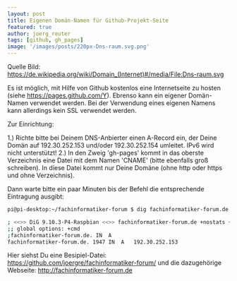 ```yaml
---
layout: post
title: Eigenen Domän-Namen für Github-Projekt-Seite
featured: true
author: joerg_reuter
tags: [github, gh_pages]
image: '/images/posts/220px-Dns-raum.svg.png'
---
```

Quelle Bild: <https://de.wikipedia.org/wiki/Domain_(Internet)#/media/File:Dns-raum.svg>

Es ist möglich, mit Hilfe von Github kostenlos eine Internetseite zu hosten (siehe <https://pages.github.com/Y>). Ebrenso kann ein eigener Domän-Namen verwendet werden. Bei der Verwendung eines eigenen Namens kann allerdings kein SSL verwendet werden.

Zur Einrichtung:

1.) Richte bitte bei Deinem DNS-Anbierter einen A-Record ein, der Deine Domän auf 192.30.252.153 und/oder 192.30.252.154 umleitet. IPv6 wird nicht unterstützt!
2.) In den Zweig 'gh-pages' kommt in das oberste Verzeichnis eine Datei mit dem Namen 'CNAME' (bitte ebenfalls groß schreiben). In diese Datei kommt nur Deine Domäne (ohne http oder https und ohne Verzeichnis).

 Dann warte bitte ein paar Minuten bis der Befehl die entsprechende Eintragung ausgibt:

```bash
pi@pi-desktop:~/fachinformatiker-forum $ dig fachinformatiker-forum.de +nostats +nocomments +nocmd

; <<>> DiG 9.10.3-P4-Raspbian <<>> fachinformatiker-forum.de +nostats +nocomments +nocmd
;; global options: +cmd
;fachinformatiker-forum.de.	IN	A
fachinformatiker-forum.de. 1947	IN	A	192.30.252.153

```

Hier siehst Du eine Besipiel-Datei: <https://github.com/joergre/fachinformatiker-forum/> und die dazugehörige Webseite: <http://fachinformatiker-forum.de>